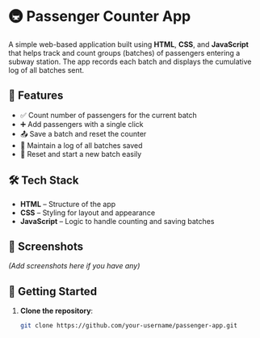# 🚇 Passenger Counter App

A simple web-based application built using **HTML**, **CSS**, and **JavaScript** that helps track and count groups (batches) of passengers entering a subway station. The app records each batch and displays the cumulative log of all batches sent.

## 📌 Features

- ✅ Count number of passengers for the current batch
- ➕ Add passengers with a single click
- 📤 Save a batch and reset the counter
- 🧾 Maintain a log of all batches saved
- 🔁 Reset and start a new batch easily

## 🛠️ Tech Stack

- **HTML** – Structure of the app
- **CSS** – Styling for layout and appearance
- **JavaScript** – Logic to handle counting and saving batches

## 📸 Screenshots

*(Add screenshots here if you have any)*

## 🚀 Getting Started

1. **Clone the repository**:
   ```bash
   git clone https://github.com/your-username/passenger-app.git
